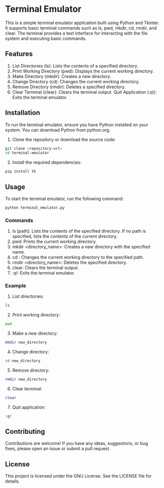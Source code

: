 # Terminal Emulator
This is a simple terminal emulator application built using Python and Tkinter. It supports basic terminal commands such as ls, pwd, mkdir, cd, rmdir, and clear. The terminal provides a text interface for interacting with the file system and executing basic commands.

## Features
1. List Directories (ls): Lists the contents of a specified directory.
2. Print Working Directory (pwd): Displays the current working directory.
3. Make Directory (mkdir): Creates a new directory.
4. Change Directory (cd): Changes the current working directory.
5. Remove Directory (rmdir): Deletes a specified directory.
6. Clear Terminal (clear): Clears the terminal output.
Quit Application (:q!): Exits the terminal emulator.

## Installation
To run the terminal emulator, ensure you have Python installed on your system. You can download Python from python.org.

1. Clone the repository or download the source code:
``` bash
git clone <repository-url>
cd terminal-emulator
``` 

2. Install the required dependencies:
``` bash
pip install tk
```

## Usage
To start the terminal emulator, run the following command:
```bash
python terminal_emulator.py
```

### Commands
1. ls [path]: Lists the contents of the specified directory. If no path is specified, lists the contents of the current directory.
2. pwd: Prints the current working directory.
3. mkdir <directory_name>: Creates a new directory with the specified name.
4. cd <path>: Changes the current working directory to the specified path.
5. rmdir <directory_name>: Deletes the specified directory.
6. clear: Clears the terminal output.
7. :q!: Exits the terminal emulator.

### Example
1. List directories:
```bash
ls
```

2. Print working directory:
```bash
pwd
```
3. Make a new directory:
```bash
mkdir new_directory
```

4. Change directory:

```bash
cd new_directory
```

5. Remove directory:
```bash
rmdir new_directory
```

6. Clear terminal:
```bash
clear
```

7. Quit application:

```bash
:q!
```

## Contributing
Contributions are welcome! If you have any ideas, suggestions, or bug fixes, please open an issue or submit a pull request.

## License
This project is licensed under the GNU License. See the LICENSE file for details.
